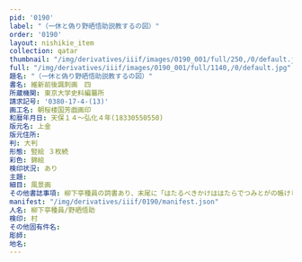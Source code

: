 ```yaml
---
pid: '0190'
label: "（一休と偽り野晒悟助説教するの図）"
order: '0190'
layout: nishikie_item
collection: qatar
thumbnail: "/img/derivatives/iiif/images/0190_001/full/250,/0/default.jpg"
full: "/img/derivatives/iiif/images/0190_001/full/1140,/0/default.jpg"
題名: "（一休と偽り野晒悟助説教するの図）"
書名: 維新前後諷刺画　四
所蔵機関: 東京大学史料編纂所
請求記号: '0380-17-4-(13)'
画工名: 朝桜楼国芳戯画印
和暦年月日: 天保１４〜弘化４年(18330550550)
版元名: 上金
版元住所: 
判: 大判
形態: 竪絵 ３枚続
彩色: 錦絵
検印状況: あり
主題: 
細目: 風景画
その他書誌事項: 柳下亭種員の詞書あり、末尾に「はたるべきかけははたらでつみとがの帳けしをさへねがふをかしさ」
manifest: "/img/derivatives/iiif/0190/manifest.json"
人名: 柳下亭種員/野晒悟助
検印: 村
その他固有件名: 
彫師: 
地名: 
---
```

